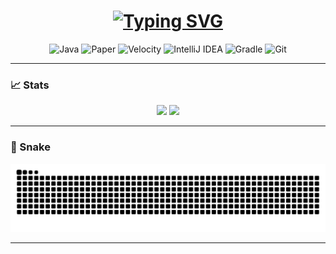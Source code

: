 <h1 align="center">
  <a href="https://git.io/typing-svg"><img src="https://readme-typing-svg.demolab.com?font=Fira+Code&pause=1000&center=true&width=435&lines=Sauerkartoffel42;Minecraft+%7C+Paper+%7C+Velocity" alt="Typing SVG" /></a>
</h1>

<p align="center">
  <img src="https://img.shields.io/badge/Java-ED8B00?style=for-the-badge&logo=openjdk&logoColor=white" alt="Java" />
  <img src="https://img.shields.io/badge/PaperMC-ffffff?style=for-the-badge&logo=data:image/png;base64,iVBORw0KGgoAAAANSUhEUgAAABQAAAAUCAYAAACNiR0NAAAAOklEQVQ4T2NkoBAwUqifgQHxD6oGSC5uoiAGkVQJHRVgAjGEgkBQAWUBwU0QNIB2UV0HUCBmKAKBgABymQTyX6M8RQAAAABJRU5ErkJggg==" alt="Paper" />
  <img src="https://img.shields.io/badge/Velocity-202020?style=for-the-badge&logo=apachespark&logoColor=white" alt="Velocity" />
  <img src="https://img.shields.io/badge/IntelliJ-000000?style=for-the-badge&logo=intellijidea&logoColor=white" alt="IntelliJ IDEA" />
  <img src="https://img.shields.io/badge/Gradle-02303A?style=for-the-badge&logo=gradle&logoColor=white" alt="Gradle" />
  <img src="https://img.shields.io/badge/Git-F05032?style=for-the-badge&logo=git&logoColor=white" alt="Git" />
</p>

---

### 📈 Stats

<p align="center">
  <img src="https://github-readme-stats.vercel.app/api?username=Sauerkartoffel42&show_icons=true&theme=tokyonight&hide_title=true&hide_rank=false" height="150"/>
  <img src="https://github-readme-stats.vercel.app/api/top-langs/?username=Sauerkartoffel42&layout=compact&theme=tokyonight" height="150"/>
</p>

---

### 🐍  Snake

<p align="center">
  <img src="https://github.com/Sauerkartoffel42/Sauerkartoffel42/blob/output/github-contribution-grid-snake-dark.svg" />
</p>

---

